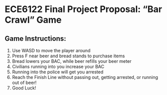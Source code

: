 # ECE6122 Final Project Proposal:  “Bar Crawl” Game

## Game Instructions:
1. Use WASD to move the player around
2. Press F near beer and bread stands to purchase items
3. Bread lowers your BAC, while beer refills your beer meter
4. Civilians running into you increase your BAC
5. Running into the police will get you arrested
6. Reach the Finish Line without passing out, getting arrested, or running out of beer!
7. Good Luck!
